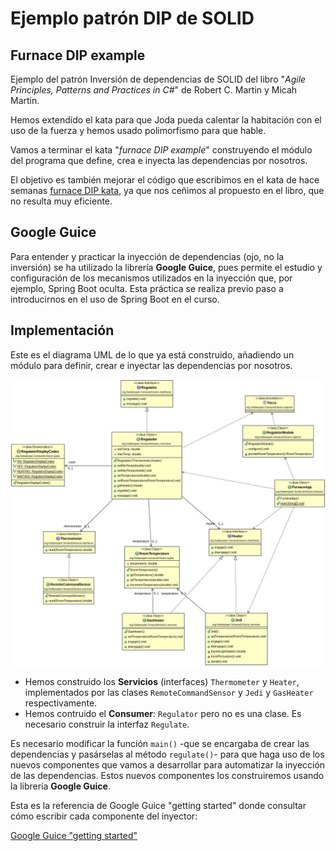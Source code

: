 Ejemplo patrón DIP de SOLID
===========================

## Furnace DIP example

Ejemplo del patrón Inversión de dependencias de SOLID del libro "_Agile Principles, Patterns and Practices in C#_" de Robert C. Martin y Micah Martin.

Hemos extendido el kata para que Joda pueda calentar la habitación con el uso de la fuerza y hemos usado polimorfismo para que hable. 

Vamos a terminar el kata "_furnace DIP example_" construyendo el módulo del
programa que define, crea e inyecta las dependencias por nosotros.

El objetivo es también mejorar el código que escribimos en el kata de hace
semanas [furnace DIP kata](https://github.com/dfleta/furnace-DIP-kata), ya que nos ceñimos al propuesto en el libro, que no resulta muy eficiente.

## Google Guice

Para entender y practicar la inyección de dependencias (ojo, no la inversión) se ha utilizado la librería **Google Guice**, pues permite el estudio y configuración de los mecanismos utilizados en la inyección que, por ejemplo, Spring Boot oculta. Esta práctica se realiza previo paso a introducirnos en el uso de Spring Boot en el curso.

## Implementación

Este es el diagrama UML de lo que ya está construido, añadiendo un módulo
para definir, crear e inyectar las dependencias por nosotros.

![Diagrama de clases UML DIP - SOLID](./diagrama_clases_UML_DIP_SOLID.jpg)


- Hemos construido los **Servicios** (interfaces) `Thermometer` y `Heater`,
implementados por las clases `RemoteCommandSensor` y `Jedi` y `GasHeater` respectivamente.
- Hemos contruido el **Consumer**: `Regulator` pero no es una clase. Es necesario construir la interfaz `Regulate`.

Es necesario modificar la función `main()` -que se encargaba de crear las dependencias y pasárselas al método `regulate()`- para que haga uso de los nuevos componentes que vamos a desarrollar para automatizar la inyección de las dependencias. Estos nuevos componentes los construiremos usando la librería **Google Guice**.

Esta es la referencia de Google Guice "getting started" donde consultar cómo
escribir cada componente del inyector:

[Google Guice "getting started"](https://github.com/google/guice/wiki/GettingStarted)